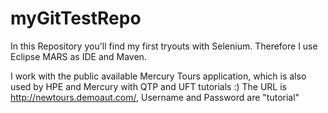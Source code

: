 # myGitTestRepo
In this Repository you'll find my first tryouts with Selenium.
Therefore I use Eclipse MARS as IDE and Maven.

I work with the public available Mercury Tours application, which is also used by HPE and Mercury with QTP and UFT tutorials :)
The URL is http://newtours.demoaut.com/, Username and Password are "tutorial"
